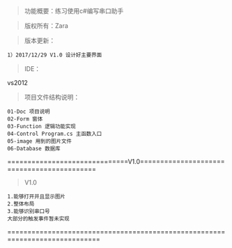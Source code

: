>功能概要：练习使用c#编写串口助手

>版权所有：Zara

>版本更新：

	1）2017/12/29 V1.0 设计好主要界面
>IDE：

  vs2012

>项目文件结构说明：

	01-Doc 项目说明
	02-Form 窗体
	03-Function 逻辑功能实现
	04-Control Program.cs 主函数入口
	05-image 用到的图片文件
	06-Database 数据库

==============================V1.0===========================================
>V1.0 

    1.能够打开并且显示图片
	2.整体布局
	3.能够识别串口号
	大部分的触发事件暂未实现
=============================================================================

